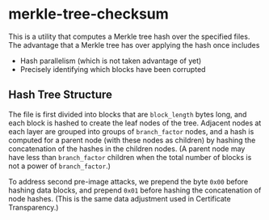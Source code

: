 # merkle-tree-checksum

This is a utility that computes a Merkle tree hash over the specified files. The advantage that a Merkle tree has over applying the hash once includes

* Hash parallelism (which is not taken advantage of yet)
* Precisely identifying which blocks have been corrupted

## Hash Tree Structure

The file is first divided into blocks that are `block_length` bytes long, and each block is hashed to create the leaf nodes of the tree. Adjacent nodes at each layer are grouped into groups of `branch_factor` nodes, and a hash is computed for a parent node (with these nodes as children) by hashing the concatenation of the hashes in the children nodes. (A parent node may have less than `branch_factor` children when the total number of blocks is not a power of `branch_factor`.)

To address second pre-image attacks, we prepend the byte `0x00` before hashing data blocks, and prepend `0x01` before hashing the concatenation of node hashes. (This is the same data adjustment used in Certificate Transparency.)
